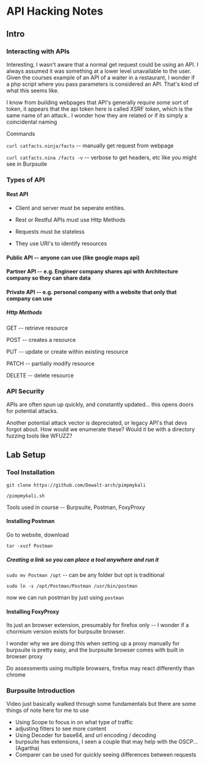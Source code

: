 # API Hacking Notes

## Intro

### Interacting with APIs

Interesting, I wasn't aware that a normal get request could be using an API. I always assumed it was something at a lower level unavailable to the user.
Given the courses example of an API of a waiter in a restaurant, I wonder if a php script where you pass parameters is considered an API.
That's kind of what this seems like.

I know from building webpages that API's generally require some sort of token, it appears that the api token here is called
XSRF token, which is the same name of an attack.. I wonder how they are related or if its simply a coincidental naming

Commands

`curl catfacts.ninja/facts` -- manually get request from webpage

`curl catfacts.nina /facts -v` -- verbose to get headers, etc like you might see in Burpsuite

### Types of API


#### Rest API

- Client and server must be seperate entities.

- Rest or Restful APIs must use Http Methods

- Requests must be stateless
  
- They use URI's to identify resources
  
#### Public API -- anyone can use (like google maps api)

#### Partner API -- e.g. Engineer company shares api with Architecture company so they can share data

#### Private API -- e.g. personal company with a website that only that company can use

##### Http Methods

GET -- retrieve resource

POST -- creates a resource

PUT -- update or create within existing resource

PATCH -- partially modify resource

DELETE -- delete resource

### API Security

APIs are often spun up quickly, and constantly updated... this opens doors for potential attacks.

Another potential attack vector is depreciated, or legacy API's that devs forgot about. How would we enumerate these? Would it be with a directory fuzzing tools like WFUZZ?

## Lab Setup

### Tool Installation

`git clone https://github.com/Dewalt-arch/pimpmykali`

`/pimpmykali.sh`

Tools used in course -- Burpsuite, Postman, FoxyProxy

#### Installing Postman

Go to website, download

`tar -xvzf Postman`


##### Creating a link so you can place a tool anywhere and run it 

`sudo mv Postman /opt` -- can be any folder but opt is traditional

`sudo ln -s /opt/Postman/Postman /usr/bin/postman`

now we can run postman by just using `postman`

#### Installing FoxyProxy

Its just an browser extension, presumably for firefox only -- I wonder if a chormium version exists for burpsuite browser.

I wonder why we are doing this when setting up a proxy manually for burpsuite is pretty easy, and the burpsuite browser comes with built in browser proxy

Do assessments using multiple browsers, firefox may react differently than chrome


### Burpsuite Introduction

Video just basically walked through some fundamentals but there are some things of note here for me to use
- Using Scope to focus in on what type of traffic
- adjusting filters to see more content
- Using Decoder for base64, and url encoding / decoding
- burpsuite has extensions, I seen a couple that may help with the OSCP... (Agartha)
- Comparer can be used for quickly seeing differences between requests






